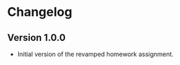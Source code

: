 Changelog
==========

Version 1.0.0
----------------------------
* Initial version of the revamped homework assignment.